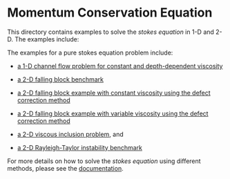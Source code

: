 # Momentum Conservation Equation

This directory contains examples to solve the *stokes equation* in 1-D and 2-D. The examples include: 

The examples for a pure stokes equation problem include: 
- [a 1-D channel flow problem for constant and depth-dependent viscosity](./1D/ChannelFlow_1D.jl)

- [a 2-D falling block benchmark](./2D/FallingBlockBenchmark.jl)

- [a 2-D falling block example with constant viscosity using the defect correction method](./2D/FallingBlockConstEta_DC.jl)

- [a 2-D falling block example with variable viscosity using the defect correction method](./2D/FallingBlockVarEta_DC.jl)

- [a 2-D viscous inclusion problem](./2D/ViscousInclusion.jl), and

- [a 2-D Rayleigh-Taylor instability benchmark](./2D/RTI.jl)

For more details on how to solve the *stokes equation* using different methods, please see the [documentation](https://lukasfuchs.github.io/GeoModBox.jl/).